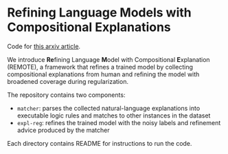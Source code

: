 # Refining Language Models with Compositional Explanations

Code for [this arxiv article](https://arxiv.org/pdf/2103.10415.pdf).

We introduce **Re**fining Language **M**odel with Compositional **E**xplanation (REMOTE), a framework that refines a trained model by collecting compositional explanations from human and refining the model with broadened coverage during regularization.

The repository contains two components:

- `matcher`: parses the collected natural-language explanations into executable logic rules and matches to other instances in the dataset
- `expl-reg`: refines the trained model with the noisy labels and refinement advice produced by the matcher

Each directory contains README for instructions to run the code.
